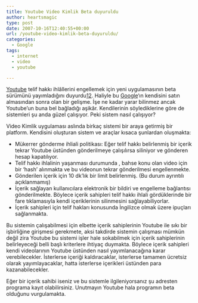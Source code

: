 ```yaml
---
title: Youtube Video Kimlik Beta duyuruldu
author: heartsmagic
type: post
date: 2007-10-16T12:40:55+00:00
url: /youtube-video-kimlik-beta-duyuruldu/
categories:
  - Google
tags:
  - internet
  - video
  - youtube

---
```

[Youtube][1] telif hakkı ihlâllerini engellemek için yeni uygulamasının beta sürümünü yayımladığını duyurdu<a href="https://googleblog.blogspot.com/2007/06/state-of-our-video-id-tools.html" target="_blank">[1]</a><a href="https://googleblog.blogspot.com/2007/10/latest-content-id-tool-for-youtube.html" target="_blank">[2].</a> Haliyle bu [Google][2]&#8216;ın kendisini satın almasından sonra olan bir gelişme. İşe ne kadar yarar bilinmez ancak Youtube&#8217;un buna bel bağladığı aşikâr. Kendilerinin söylediklerine göre de sistemleri şu anda güzel çalışıyor. Peki sistem nasıl çalışıyor?

<!--more-->

Video Kimlik uygulaması aslında birkaç sistemi bir araya getirmiş bir platform. Kendisini oluşturan sistem ve araçlar kısaca şunlardan oluşmakta:

  * Mükerrer gönderme ihliali politikası: Eğer telif hakkı belirlenmiş bir içerik tekrar Youtube üstünden gönderilmeye çalışılırsa siliniyor ve gönderen hesap kapatılıyor.
  * Telif hakkı ihlalinin yaşanması durumunda , bahse konu olan video için bir &#8216;hash&#8217; alınmakta ve bu videonun tekrar gönderilmesi engellenmekte.
  * Gönderilen içerik için 10 dk&#8217;lık bir limit belirlenmiş. (Bu durum ayrıntılı açıklanmamış)
  * İçerik sağlayan kullanıcılara elektronik bir bildiri ve engelleme bağlantısı gönderilmekte. Böylece içerik sahipleri telif hakkı ihlali gördüklerinde bir fare tıklamasıyla kendi içeriklerinin silinmesini sağlayabiliyorlar.
  * İçerik sahipleri için telif hakları konusunda İngilizce olmak üzere ipuçları sağlanmakta.

Bu sistemin çalışabilmesi için elbette içerik sahiplerinin Youtube ile sıkı bir işbirliğine girişmesi gerekmete, aksi takdirde sistemin çalışması mümkün değil zira Youtube bu sistemi işler hale sokabilmek için içerik sahiplerinin belirleyeceği belli başlı kriterlere ihtiyaç duymakta. Böylece içerik sahipleri kendi videolarının Youtube üstünden nasıl yayımlanacağına karar verebilecekler. İsterlerse içeriği kaldıracaklar, isterlerse tamamen ücretsiz olarak yayımlayacaklar, hatta isterlerse içerikleri üstünden para kazanabilecekler.

Eğer bir içerik sahibi iseniz ve bu sistemle ilgileniyorsanız şu adresten programa kayıt olabilirsiniz. Unutmayın Youtube hala programın beta olduğunu vurgulamakta.

 [1]: https://www.murekkep.org/etiket/youtube
 [2]: https://www.murekkep.org/konu/web-uygulamalari-ve-internet/google